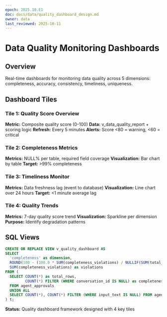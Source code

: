 ```yaml
---
epoch: 2025.10.E1
doc: docs/data/quality_dashboard_design.md
owner: data
last_reviewed: 2025-10-11
---
```


# Data Quality Monitoring Dashboards

## Overview

Real-time dashboards for monitoring data quality across 5 dimensions: completeness, accuracy, consistency, timeliness, uniqueness.

## Dashboard Tiles

### Tile 1: Quality Score Overview

**Metric:** Composite quality score (0-100)
**Data:** v_data_quality_report + scoring logic
**Refresh:** Every 5 minutes
**Alerts:** Score <80 = warning, <60 = critical

### Tile 2: Completeness Metrics

**Metrics:** NULL% per table, required field coverage
**Visualization:** Bar chart by table
**Target:** >99% completeness

### Tile 3: Timeliness Monitor

**Metrics:** Data freshness lag (event to database)
**Visualization:** Line chart over 24 hours
**Target:** <1 minute average lag

### Tile 4: Quality Trends

**Metrics:** 7-day quality score trend
**Visualization:** Sparkline per dimension
**Purpose:** Identify degradation patterns

## SQL Views

```sql
CREATE OR REPLACE VIEW v_quality_dashboard AS
SELECT
  'completeness' as dimension,
  ROUND(100 - (100.0 * SUM(completeness_violations) / NULLIF(SUM(total_rows), 0)), 2) as score,
  SUM(completeness_violations) as violations
FROM (
  SELECT COUNT(*) as total_rows,
         COUNT(*) FILTER (WHERE conversation_id IS NULL) as completeness_violations
  FROM agent_approvals
  UNION ALL
  SELECT COUNT(*), COUNT(*) FILTER (WHERE input_text IS NULL) FROM agent_feedback
) t;
```

**Status:** Quality dashboard framework designed with 4 key tiles
